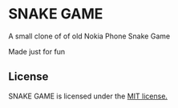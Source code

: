 # SNAKE GAME
A small clone of of old Nokia Phone Snake Game

Made just for fun

## License

SNAKE GAME is licensed under the [MIT license.](https://github.com/asnimpj/SNAKE_GAME/blob/master/LICENSE)
